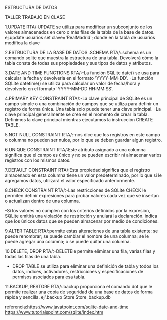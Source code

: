 ESTRUCTURA DE DATOS

TALLER 
TRABAJO EN CLASE

1.UPDATE
RTA/:UPDATE se utiliza para modificar un subconjunto de los valores almacenados en cero o más filas de la tabla de la base de datos.
ej.update usuarios set clave='RealMadrid'; donde en la tabla de usuarios modifica la clave
 
2.ESTRUCTURA DE LA BASE DE DATOS .SCHEMA
RTA/:.schema es un comando sqlite que muestra la estructura de una tabla. Devolverá cómo la tabla consta de todas sus propiedades y sus tipos de datos y atributos.

3.DATE AND TIME FUNCTIONS
RTA/:-La función SQLite date() se usa para calcular la fecha y devolverla en el formato 'YYYY-MM-DD'.
-La función SQLite datetime() se utiliza para calcular un valor de fecha/hora y devolverlo en el formato 'YYYY-MM-DD HH:MM:SS'.

4.PRIMARY KEY CONSTRAINT
RTA/:-La clave principal de SQLite es un campo simple o una combinación de campos que se utiliza para definir un registro de forma única. Una tabla solo puede tener una clave principal.
-La clave principal generalmente se crea en el momento de crear la tabla. Definimos la clave principal mientras ejecutamos la instrucción CREATE TABLE.

5.NOT NULL CONSTRAINT
RTA/:-nos dice que los registros en este campo o columna no pueden ser nulos, por lo que se deben guardar algun registro.

6.UNIQUE CONSTRAINT
RTA/:Este atributo asignado a una columna significa que el campo es único y no se pueden escribir ni almacenar varios registros con los mismos datos.

7.DEFAULT CONSTRAINT
RTA/:Esta propiedad significa que el registro almacenado en esta columna tiene un valor predeterminado, por lo que si le agregamos datos, utilizará el valor especificado anteriormente.

8.CHECK CONSTRAINT
RTA/:-Las restricciones de SQLite CHECK le permiten definir expresiones para probar valores cada vez que se insertan o actualizan dentro de una columna.

-Si los valores no cumplen con los criterios definidos por la expresión, SQLite emitirá una violación de restricción y anulará la declaración. indica que los únicos datos que se pueden almacenar por medio de condiciones.

9.ALTER TABLE
RTA/:permite estas alteraciones de una tabla existente: se puede renombrar; se puede cambiar el nombre de una columna; se le puede agregar una columna; o se puede quitar una columna.

10.DELETE, DROP
RTA/:-DELETEle permite eliminar una fila, varias filas y todas las filas de una tabla.
- DROP TABLE se utiliza para eliminar una definición de tabla y todos los datos, índices, activadores, restricciones y especificaciones de permisos asociados para esa tabla.

11.BACKUP, RESTORE
RTA/:.backup proporciona el comando dot que le permite realizar una copia de seguridad de una base de datos de forma rápida y sencilla.
ej'.backup Store Store_backup.db


referencia:https://www.javatpoint.com/sqlite-date-and-time
           https://www.tutorialspoint.com/sqlite/index.htm 